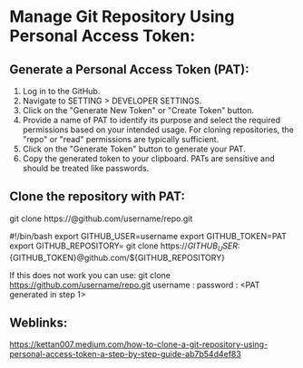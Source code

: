 # Manage Git Repository Using Personal Access Token:

## Generate a Personal Access Token (PAT):
1. Log in to the GitHub.
2. Navigate to SETTING > DEVELOPER SETTINGS.
3. Click on the "Generate New Token" or "Create Token" button.
4. Provide a name of PAT to identify its purpose and select the required permissions based on your intended usage.
   For cloning repositories, the "repo" or "read" permissions are typically sufficient.
5. Click on the "Generate Token" button to generate your PAT.
6. Copy the generated token to your clipboard. PATs are sensitive and should be treated like passwords.

## Clone the repository with PAT:
   git clone https://<PAT>@github.com/username/repo.git

   #!/bin/bash
   export GITHUB_USER=username
   export GITHUB_TOKEN=PAT
   export GITHUB_REPOSITORY=<github-repo-name>
   git clone https://${GITHUB_USER}:${GITHUB_TOKEN}@github.com/${GITHUB_REPOSITORY}

If this does not work you can use:
   git clone https://github.com/username/repo.git
   username : <username>
   password : <PAT generated in step 1>

## Weblinks:
https://kettan007.medium.com/how-to-clone-a-git-repository-using-personal-access-token-a-step-by-step-guide-ab7b54d4ef83
